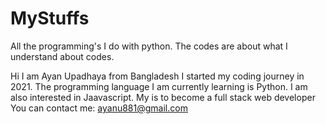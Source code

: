 # MyStuffs
All the programming's I do with python. The codes are about what I understand about codes.

Hi I am Ayan Upadhaya from Bangladesh
I started my coding journey in 2021.
The programming language I am currently learning is Python.
I am also interested in Jaavascript.
My is to become a full stack web developer
You can contact me: ayanu881@gmail.com

